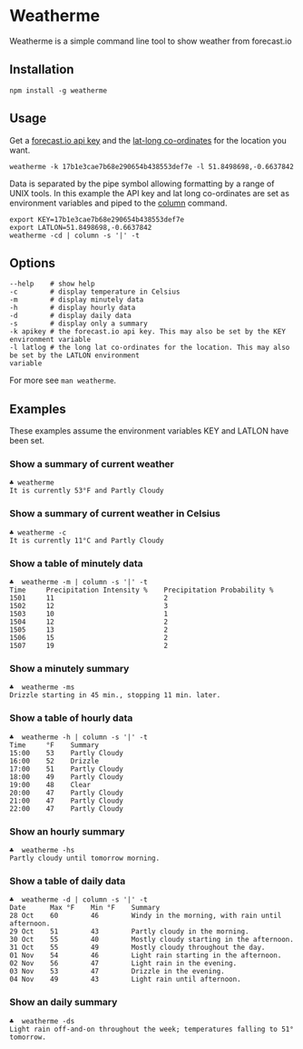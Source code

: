 # Weatherme

Weatherme is a simple command line tool to show weather from forecast.io

## Installation

    npm install -g weatherme

## Usage

Get a [forecast.io api key][1] and the [lat-long co-ordinates][2] for the location you want.

    weatherme -k 17b1e3cae7b68e290654b438553def7e -l 51.8498698,-0.6637842

Data is separated by the pipe symbol allowing formatting by a range of UNIX tools. In this example the API key and lat long co-ordinates are set as environment variables and piped to the [column][3] command.

    export KEY=17b1e3cae7b68e290654b438553def7e
    export LATLON=51.8498698,-0.6637842
    weatherme -cd | column -s '|' -t

## Options

    --help    # show help
    -c        # display temperature in Celsius
    -m        # display minutely data
    -h        # display hourly data
    -d        # display daily data
    -s        # display only a summary
    -k apikey # the forecast.io api key. This may also be set by the KEY environment variable
    -l latlog # the long lat co-ordinates for the location. This may also be set by the LATLON environment
    variable

For more see `man weatherme`.

## Examples

These examples assume the environment variables KEY and LATLON have been set.

### Show a summary of current weather

    ♣ weatherme
    It is currently 53°F and Partly Cloudy

### Show a summary of current weather in Celsius

    ♣ weatherme -c
    It is currently 11°C and Partly Cloudy

### Show a table of minutely data

    ♣  weatherme -m | column -s '|' -t
    Time     Precipitation Intensity %    Precipitation Probability %
    1501     11                           2
    1502     12                           3
    1503     10                           1
    1504     12                           2
    1505     13                           2
    1506     15                           2
    1507     19                           2

### Show a minutely summary

    ♣  weatherme -ms                  
    Drizzle starting in 45 min., stopping 11 min. later.

### Show a table of hourly data

    ♣  weatherme -h | column -s '|' -t 
    Time     °F    Summary
    15:00    53    Partly Cloudy
    16:00    52    Drizzle
    17:00    51    Partly Cloudy
    18:00    49    Partly Cloudy
    19:00    48    Clear
    20:00    47    Partly Cloudy
    21:00    47    Partly Cloudy
    22:00    47    Partly Cloudy

### Show an hourly summary

    ♣  weatherme -hs
    Partly cloudy until tomorrow morning.

### Show a table of daily data

    ♣  weatherme -d | column -s '|' -t
    Date      Max °F    Min °F    Summary
    28 Oct    60        46        Windy in the morning, with rain until afternoon.
    29 Oct    51        43        Partly cloudy in the morning.
    30 Oct    55        40        Mostly cloudy starting in the afternoon.
    31 Oct    55        49        Mostly cloudy throughout the day.
    01 Nov    54        46        Light rain starting in the afternoon.
    02 Nov    56        47        Light rain in the evening.
    03 Nov    53        47        Drizzle in the evening.
    04 Nov    49        43        Light rain until afternoon.

### Show an daily summary

    ♣  weatherme -ds
    Light rain off-and-on throughout the week; temperatures falling to 51° tomorrow.

[1]: https://developer.forecast.io/
[2]: http://dbsgeo.com/latlon/
[3]: http://linux.die.net/man/1/column
